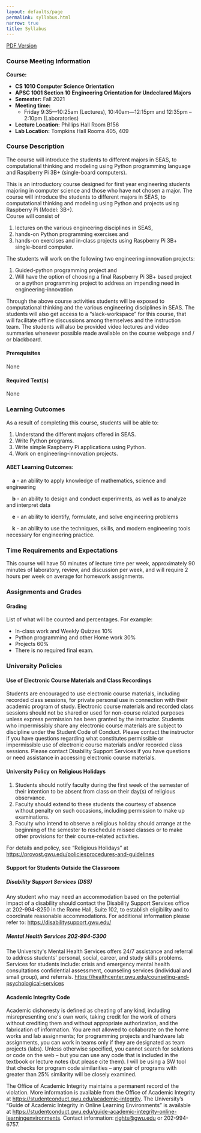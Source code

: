 ```yaml
---
layout: defaults/page
permalink: syllabus.html
narrow: true
title: Syllabus
---
```

<a href="{{ site.baseurl }}{% link files/APSc1001_Fall2021_Syllabus_09232021.pdf %}" target="_blank">
    PDF Version
</a>

### Course Meeting Information
**Course:** 
- **CS 1010 Computer Science Orientation** 
- **APSC 1001 Section 10 Engineering Orientation for Undeclared Majors**
- **Semester:**  Fall 2021
- **Meeting time:** 
    - Friday 9:35—10:25am (Lectures), 10:40am—12:15pm and 12:35pm – 2:10pm (Laboratories) 
- **Lecture Location:** Phillips Hall Room B156
- **Lab Location:** Tompkins Hall Rooms 405, 409


### Course Description
The course will introduce the students to different majors in SEAS, to computational thinking and modeling using Python programming language and Raspberry Pi 3B+ (single-board computers).

This is an introductory course designed for first year engineering students majoring in computer science and those who have not chosen a major.  The course will introduce the students to different majors in SEAS, to computational thinking and modeling using Python and projects using Raspberry Pi (Model: 3B+).  
Course will consist of 
1. lectures on the various engineering disciplines in SEAS, 
2. hands-on Python programming exercises and 
3. hands-on exercises and in-class projects using Raspberry Pi 3B+ single-board computer. 

The students will work on the following two engineering innovation projects:
1. Guided-python programming project and 
2. Will have the option of choosing a final Raspberry Pi 3B+ based project or a python programming project to address an impending need in engineering-innovation

Through the above course activities students will be exposed to computational thinking and the various engineering disciplines in SEAS. The students will also get access to a “slack-workspace” for this course, that will facilitate offline discussions among themselves and the instruction team. 
The students will also be provided video lectures and video summaries whenever possible made available on the course webpage and / or blackboard.


#### Prerequisites
None

#### Required Text(s)
None

### Learning Outcomes
As a result of completing this course, students will be able to:
1. Understand the different majors offered in SEAS.
2. Write Python programs.
3. Write simple Raspberry Pi applications using Python.
4. Work on engineering-innovation projects.

#### ABET Learning Outcomes:
&nbsp;&nbsp;&nbsp;&nbsp;**a** - an ability to apply knowledge of mathematics, science and engineering

&nbsp;&nbsp;&nbsp;&nbsp;**b** - an ability to design and conduct experiments, as well as to analyze and interpret data

&nbsp;&nbsp;&nbsp;&nbsp;**e** - an ability to identify, formulate, and solve engineering problems

&nbsp;&nbsp;&nbsp;&nbsp;**k** - an ability to use the techniques, skills, and modern engineering tools necessary for engineering practice.

### Time Requirements and Expectations
This course will have 50 minutes of lecture time per week, approximately 90 minutes of laboratory, review, and discussion per week, and will require 2 hours per week on average for homework assignments.

### Assignments and Grades
#### Grading
List of what will be counted and percentages. For example:
- In-class work and Weekly Quizzes 10%
- Python programming and other Home work 30%
- Projects 60%
- There is no required final exam.

### University Policies
#### Use of Electronic Course Materials and Class Recordings
Students are encouraged to use electronic course materials, including recorded class sessions, for private personal use in connection with their academic program of study. Electronic course materials and recorded class sessions should not be shared or used for non-course related purposes unless express permission has been granted by the instructor. Students who impermissibly share any electronic course materials are subject to discipline under the Student Code of Conduct. Please contact the instructor if you have questions regarding what constitutes permissible or impermissible use of electronic course materials and/or recorded class sessions. Please contact Disability Support Services if you have questions or need assistance in accessing electronic course materials.

#### University Policy on Religious Holidays
1. Students should notify faculty during the first week of the semester of their intention to be absent from class on their day(s) of religious observance.
2. Faculty should extend to these students the courtesy of absence without penalty on such occasions, including permission to make up examinations.
3. Faculty who intend to observe a religious holiday should arrange at the beginning of the semester to reschedule missed classes or to make other provisions for their course-related activities.

For details and policy, see “Religious Holidays” at https://provost.gwu.edu/policiesprocedures-and-guidelines

#### Support for Students Outside the Classroom
##### Disability Support Services (DSS)
Any student who may need an accommodation based on the potential impact of a disability should contact the Disability Support Services office at 202-994-8250 in the Rome Hall, Suite 102, to establish eligibility and to coordinate reasonable accommodations. For additional information please refer to: https://disabilitysupport.gwu.edu/

##### Mental Health Services 202‐994‐5300
The University's Mental Health Services offers 24/7 assistance and referral to address students' personal, social, career, and study skills problems. Services for students include: crisis and emergency mental health consultations confidential assessment, counseling services (individual and small group), and referrals. https://healthcenter.gwu.edu/counseling-and-psychological-services

#### Academic Integrity Code
Academic dishonesty is defined as cheating of any kind, including misrepresenting one's own work, taking credit for the work of others without crediting them and without appropriate authorization, and the fabrication of information. You are not allowed to collaborate on the home works and lab assignments; for programming projects and hardware lab assignments, you can work in teams only if they are designated as team projects (labs). Unless otherwise specified, you cannot search for solutions or code on the web – but you can use any code that is included in the textbook or lecture notes (but please cite them). I will be using a SW tool that checks for program code similarities – any pair of programs with greater than 25% similarity will be closely examined.

The Office of Academic Integrity maintains a permanent record of the violation. More information is available from the Office of Academic Integrity at https://studentconduct.gwu.edu/academic-integrity. The University’s “Guide of Academic Integrity in Online Learning Environments” is available at https://studentconduct.gwu.edu/guide-academic-integrity-online-learningenvironments. Contact information: rights@gwu.edu or 202-994-6757.

